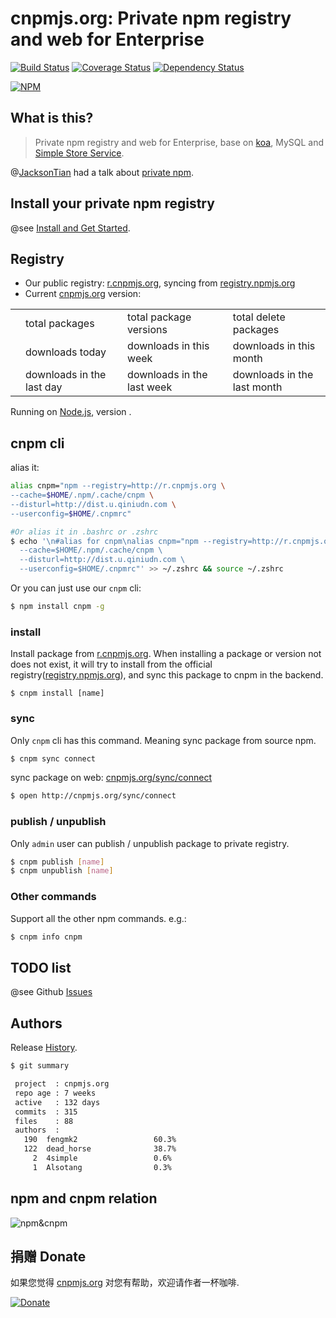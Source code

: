 # cnpmjs.org: Private npm registry and web for Enterprise

[![Build Status](https://secure.travis-ci.org/cnpm/cnpmjs.org.png)](http://travis-ci.org/cnpm/cnpmjs.org) [![Coverage Status](https://coveralls.io/repos/cnpm/cnpmjs.org/badge.png)](https://coveralls.io/r/cnpm/cnpmjs.org) [![Dependency Status](https://gemnasium.com/cnpm/cnpmjs.org.png)](https://gemnasium.com/cnpm/cnpmjs.org)

[![NPM](https://nodei.co/npm/cnpmjs.org.png?downloads=true&stars=true)](https://nodei.co/npm/cnpmjs.org/)

## What is this?

> Private npm registry and web for Enterprise, base on [koa](http://koajs.com/), MySQL and [Simple Store Service](https://github.com/cnpm/cnpmjs.org/wiki/NFS-Guide).

@[JacksonTian](https://github.com/JacksonTian/) had a talk about [private npm](https://speakerdeck.com/jacksontian/qi-ye-ji-node-dot-jskai-fa).

## Install your private npm registry

@see [Install and Get Started](/install).

## Registry

* Our public registry: [r.cnpmjs.org](http://r.cnpmjs.org), syncing from [registry.npmjs.org](http://registry.npmjs.org)
* Current [cnpmjs.org](/) version: <span id="app-version"></span>

<table class="downloads">
  <tbody>
    <tr>
      <td class="count" id="total-packages"></td><td>total packages</td>
      <td class="count" id="total-versions"></td><td>total package versions</td>
      <td class="count" id="total-deletes"></td><td>total delete packages</td>
    </tr>
    <tr>
      <td class="count"></td><td> downloads today</td>
      <td class="count"></td><td> downloads in this week</td>
      <td class="count"></td><td> downloads in this month</td>
    </tr>
    <tr>
      <td class="count"></td><td> downloads in the last day</td>
      <td class="count"></td><td> downloads in the last week</td>
      <td class="count"></td><td> downloads in the last month</td>
    </tr>
  </tbody>
</table>

<div class="sync" style="display:none;">
  <h3>Sync Status</h3>
  <p id="sync-model"></p>
  <p>Last sync time is <span id="last-sync-time"></span>. </p>
  <p class="syncing alert alert-info">The sync worker is working in the backend now. </p>
  <table class="sync-status">
    <tbody>
      <tr>
        <td><span id="need-sync"></span> packages need to be sync</td>
        <td class="syncing"><span id="left-sync"></span> packages and dependencies waiting for sync</td>
        <td><span id="percent-sync"></span>% progress</td>
      </tr>
      <tr>
        <td><span id="success-sync"></span> packages and dependencies sync successed</td>
        <td><span id="fail-sync"></span> packages and dependencies sync failed</td>
        <td>last success: <span id="last-success-name"></span></td>
      </tr>
    </tbody>
  </table>
</div>

Running on [Node.js](http://nodejs.org), version <span id="node-version"></span>.

<script>
$(function () {
  function humanize(n, options) {
    options = options || {};
    var d = options.delimiter || ',';
    var s = options.separator || '.';
    n = n.toString().split('.');
    n[0] = n[0].replace(/(\d)(?=(\d\d\d)+(?!\d))/g, '$1' + d);
    return n.join(s);
  }

  $.getJSON('/total', function (data) {
    $('#total-packages').html(humanize(data.doc_count));
    $('#total-versions').html(humanize(data.doc_version_count));
    $('#total-deletes').html(humanize(data.doc_del_count));

    var downloads = $('table.downloads');
    downloads.find('td.count:eq(3)').html(humanize(data.download.today));
    downloads.find('td.count:eq(4)').html(humanize(data.download.thisweek));
    downloads.find('td.count:eq(5)').html(humanize(data.download.thismonth));
    downloads.find('td.count:eq(6)').html(humanize(data.download.lastday));
    downloads.find('td.count:eq(7)').html(humanize(data.download.lastweek));
    downloads.find('td.count:eq(8)').html(humanize(data.download.lastmonth));

    $('#node-version').html(data.node_version || 'v0.10.22');
    $('#app-version').html(data.app_version || '0.0.0');

    if (data.sync_model === 'all') {
      $('#sync-model').html('This registry will sync all packages from official registry.');
      $('#last-sync-time').html(new Date(data.last_sync_time));
    } else if (data.sync_model === 'exist') {
      $('#sync-model').html('This registry will only update exist packages from official registry.');
      $('#last-sync-time').html(new Date(data.last_exist_sync_time));
    }

    $('#need-sync').html(data.need_sync_num);
    $('#success-sync').html(data.success_sync_num);
    $('#fail-sync').html(data.fail_sync_num);
    $('#left-sync').html(data.left_sync_num);
    $('#percent-sync').html(Math.floor(data.success_sync_num / data.need_sync_num * 100));
    $('#last-success-name').html('<a target="_blank" href="/package/' + data.last_sync_module + '">' +
      data.last_sync_module + '</a>');

    if (!data.sync_status) {
      $('.syncing').html('');
    }

    $('.sync').show();
  });
});
</script>

## cnpm cli

alias it:

```bash
alias cnpm="npm --registry=http://r.cnpmjs.org \
--cache=$HOME/.npm/.cache/cnpm \
--disturl=http://dist.u.qiniudn.com \
--userconfig=$HOME/.cnpmrc"

#Or alias it in .bashrc or .zshrc
$ echo '\n#alias for cnpm\nalias cnpm="npm --registry=http://r.cnpmjs.org \
  --cache=$HOME/.npm/.cache/cnpm \
  --disturl=http://dist.u.qiniudn.com \
  --userconfig=$HOME/.cnpmrc"' >> ~/.zshrc && source ~/.zshrc
```

Or you can just use our `cnpm` cli:

```bash
$ npm install cnpm -g
```

### install

Install package from [r.cnpmjs.org](http://r.cnpmjs.org). When installing a package or version not does not exist, it will try to install from the official registry([registry.npmjs.org](http://registry.npmjs.org)), and sync this package to cnpm in the backend.

```
$ cnpm install [name]
```

### sync

Only `cnpm` cli has this command. Meaning sync package from source npm.

```bash
$ cnpm sync connect
```

sync package on web: [cnpmjs.org/sync/connect](http://cnpmjs.org/sync/connect)

```bash
$ open http://cnpmjs.org/sync/connect
```

### publish / unpublish

Only `admin` user can publish / unpublish package to private registry.

```bash
$ cnpm publish [name]
$ cnpm unpublish [name]
```

### Other commands

Support all the other npm commands. e.g.:

```bash
$ cnpm info cnpm
```

## TODO list

@see Github [Issues](https://github.com/cnpm/cnpmjs.org/issues)

## Authors

Release [History](/history).

```bash
$ git summary

 project  : cnpmjs.org
 repo age : 7 weeks
 active   : 132 days
 commits  : 315
 files    : 88
 authors  :
   190  fengmk2                 60.3%
   122  dead_horse              38.7%
     2  4simple                 0.6%
     1  Alsotang                0.3%
```

## npm and cnpm relation

![npm&cnpm](https://docs.google.com/drawings/d/12QeQfGalqjsB77mRnf5Iq5oSXHCIUTvZTwECMonqCmw/pub?w=383&h=284)

## 捐赠 Donate
如果您觉得 [cnpmjs.org] 对您有帮助，欢迎请作者一杯咖啡.

[![Donate](https://img.alipay.com/sys/personalprod/style/mc/btn-index.png)](https://me.alipay.com/imk2)

 [cnpmjs.org]: http://cnpmjs.org/
 [registry.cnpmjs.org]: http://registry.cnpmjs.org/
